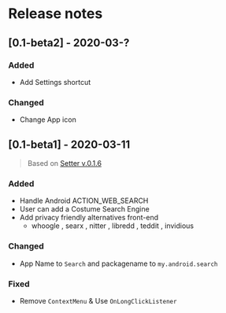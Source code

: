 <a name="top"></a>

Release notes
=============

## [0.1-beta2] - 2020-03-?

### Added 
- Add Settings shortcut

### Changed
- Change App icon

## [0.1-beta1] - 2020-03-11
> Based on [Setter v.0.1.6](https://github.com/scubajeff/Setter/releases/tag/0.1.6)

### Added 
- Handle Android ACTION_WEB_SEARCH
- User can add a Costume Search Engine
- Add privacy friendly alternatives front-end
  - whoogle , searx , nitter , libredd , teddit , invidious

### Changed
- App Name to `Search` and packagename to `my.android.search`

### Fixed 
- Remove `ContextMenu` & Use `OnLongClickListener`
